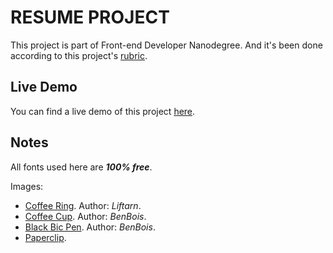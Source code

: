 # RESUME PROJECT
This project is part of Front-end Developer Nanodegree. And it's been done according to this project's [rubric](https://review.udacity.com/?_ga=1.31968702.1488820855.1459955965#!/projects/2962818615/rubric).

## Live Demo
You can find a live demo of this project [here](http://friasdesign.github.io/resume__site/).

## Notes
All fonts used here are ***100% free***.

Images:
- [Coffee Ring](https://openclipart.org/detail/185884/coffee-ring). Author: *Liftarn*.
- [Coffee Cup](https://openclipart.org/detail/25372/coffee-cup-and-stained). Author: *BenBois*.
- [Black Bic Pen](https://openclipart.org/detail/25369/black-bic-pen). Author: *BenBois*.
- [Paperclip](https://www.pinterest.com/pin/416371928025856357).
